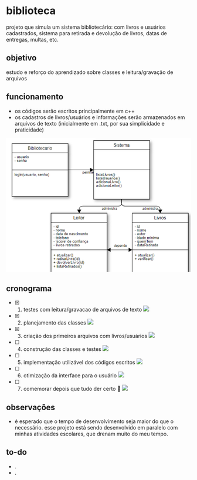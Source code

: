 # biblioteca
projeto que simula um sistema bibliotecário: com livros e usuários cadastrados, sistema para retirada e devolução de livros, datas de entregas, multas, etc.

## objetivo
estudo e reforço do aprendizado sobre classes e leitura/gravação de arquivos

## funcionamento
- os códigos serão escritos principalmente em c++
- os cadastros de livros/usuários e informações serão armazenados em arquivos de texto (inicialmente em .txt, por sua simplicidade e praticidade)

![diagrama](diagrama.PNG)


## cronograma
- [x] 1. testes com leitura/gravacao de arquivos de texto ![](https://geps.dev/progress/100)
- [x] 2. planejamento das classes ![](https://geps.dev/progress/100)
- [x] 3. criação dos primeiros arquivos com livros/usuários ![](https://geps.dev/progress/100)
- [ ] 4. construção das classes e testes ![](https://geps.dev/progress/40)
- [ ] 5. implementação utilizável dos códigos escritos ![](https://geps.dev/progress/30)
- [ ] 6. otimização da interface para o usuário ![](https://geps.dev/progress/20)
- [ ] 7. comemorar depois que tudo der certo :tada: ![](https://geps.dev/progress/0)

## observações
- é esperado que o tempo de desenvolvimento seja maior do que o necessário. esse projeto está sendo desenvolvido em paralelo com minhas atividades escolares, que drenam muito do meu tempo.

## to-do
- .
- .
